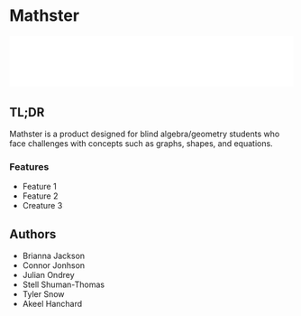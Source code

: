 # Mathster

<div align="center">

<img src="frontend/logo.svg">

</div>

## TL;DR

Mathster is a product designed for blind algebra/geometry students who face challenges with concepts such as graphs, shapes, and equations.

### Features

- Feature 1
- Feature 2
- Creature 3

## Authors
- Brianna Jackson
- Connor Jonhson
- Julian Ondrey
- Stell Shuman-Thomas
- Tyler Snow
- Akeel Hanchard



